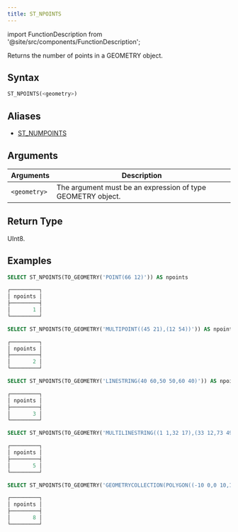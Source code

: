 ```yaml
---
title: ST_NPOINTS
---
```

import FunctionDescription from '@site/src/components/FunctionDescription';

<FunctionDescription description="Introduced or updated: v1.2.566"/>

Returns the number of points in a GEOMETRY object.

## Syntax

```sql
ST_NPOINTS(<geometry>)
```

## Aliases

- [ST_NUMPOINTS](st-numpoints.md)

## Arguments

| Arguments    | Description                                                 |
|--------------|-------------------------------------------------------------|
| `<geometry>` | The argument must be an expression of type GEOMETRY object. |

## Return Type

UInt8.

## Examples

```sql
SELECT ST_NPOINTS(TO_GEOMETRY('POINT(66 12)')) AS npoints

┌─────────┐
│ npoints │
├─────────┤
│       1 │
└─────────┘

SELECT ST_NPOINTS(TO_GEOMETRY('MULTIPOINT((45 21),(12 54))')) AS npoints

┌─────────┐
│ npoints │
├─────────┤
│       2 │
└─────────┘

SELECT ST_NPOINTS(TO_GEOMETRY('LINESTRING(40 60,50 50,60 40)')) AS npoints

┌─────────┐
│ npoints │
├─────────┤
│       3 │
└─────────┘

SELECT ST_NPOINTS(TO_GEOMETRY('MULTILINESTRING((1 1,32 17),(33 12,73 49,87.1 6.1))')) AS npoints

┌─────────┐
│ npoints │
├─────────┤
│       5 │
└─────────┘

SELECT ST_NPOINTS(TO_GEOMETRY('GEOMETRYCOLLECTION(POLYGON((-10 0,0 10,10 0,-10 0)),LINESTRING(40 60,50 50,60 40),POINT(99 11))')) AS npoints

┌─────────┐
│ npoints │
├─────────┤
│       8 │
└─────────┘
```
